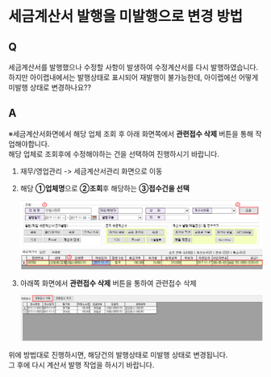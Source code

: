 # 세금계산서 발행을 미발행으로 변경 방법

## Q

세금계산서를 발행했으나 수정할 사항이 발생하여 수정계산서를 다시 발행하였습니다.  
하지만 아이랩내에서는 발행상태로 표시되어 재발행이 불가능한데, 아이랩에선 어떻게 미발행 상태로 변경하나요??

## A

※세금계산서화면에서 해당 업체 조회 후 아래 화면쪽에서 **관련접수 삭제** 버튼을 통해 작업해야합니다.  
해당 업체로 조회후에 수정해야하는 건을 선택하여 진행하시기 바랍니다.

1. 재무/영업관리 -&gt; 세금계산서관리 화면으로 이동  
2. 해당 **①업체명**으로 **②조회**후 해당하는 **③접수건을 선택**  

   ![](../.gitbook/assets/01%20%2869%29.png)

3. 아래쪽 화면에서 **관련접수 삭제** 버튼을 통하여 관련접수 삭제  

   ![](../.gitbook/assets/02%20%2867%29.png)

위에 방법대로 진행하시면, 해당건의 발행상태로 미발행 상태로 변경됩니다.  
그 후에 다시 계산서 발행 작업을 하시기 바랍니다.

